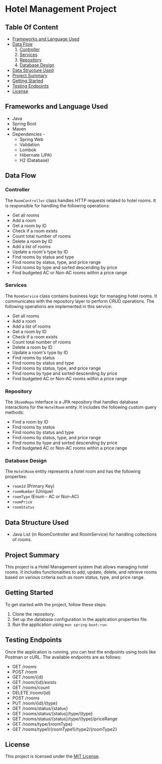 # Hotel Management Project

## Table Of Content
- [Frameworks and Language Used](#frameworks-and-language-used)
- [Data Flow](#data-flow)
  1. [Controller](#controller)
  2. [Services](#services)
  3. [Repository](#repository)
  4. [Database Design](#database-design)
- [Data Structure Used](#data-structure-used)
- [Project Summary](#project-summary)
- [Getting Started](#getting-started)
- [Testing Endpoints](#testing-endpoints)
- [License](#license)

## Frameworks and Language Used
- Java
- Spring Boot
- Maven
- Dependencies -
  - Spring Web
  - Validation
  - Lombok
  - Hibernate (JPA)
  - H2 (Database)

## Data Flow

### Controller
The `RoomController` class handles HTTP requests related to hotel rooms. It is responsible for handling the following operations:
- Get all rooms
- Add a room
- Get a room by ID
- Check if a room exists
- Count total number of rooms
- Delete a room by ID
- Add a list of rooms
- Update a room's type by ID
- Find rooms by status and type
- Find rooms by status, type, and price range
- Find rooms by type and sorted descending by price
- Find budgeted AC or Non-AC rooms within a price range

### Services
The `RoomService` class contains business logic for managing hotel rooms. It communicates with the repository layer to perform CRUD operations. The following operations are implemented in this service:
- Get all rooms
- Add a room
- Add a list of rooms
- Get a room by ID
- Check if a room exists
- Count total number of rooms
- Delete a room by ID
- Update a room's type by ID
- Find rooms by status
- Find rooms by status and type
- Find rooms by status, type, and price range
- Find rooms by type and sorted descending by price
- Find budgeted AC or Non-AC rooms within a price range

### Repository
The `IRoomRepo` interface is a JPA repository that handles database interactions for the `HotelRoom` entity. It includes the following custom query methods:
- Find a room by ID
- Find rooms by status
- Find rooms by status and type
- Find rooms by status, type, and price range
- Find rooms by type and sorted descending by price
- Find budgeted AC or Non-AC rooms within a price range

### Database Design
The `HotelRoom` entity represents a hotel room and has the following properties:
- `roomId` (Primary Key)
- `roomNumber` (Unique)
- `roomType` (Enum - AC or Non-AC)
- `roomPrice`
- `roomStatus`

## Data Structure Used
- Java List (in RoomController and RoomService) for handling collections of rooms.

## Project Summary
This project is a Hotel Management system that allows managing hotel rooms. It includes functionalities to add, update, delete, and retrieve rooms based on various criteria such as room status, type, and price range.

## Getting Started
To get started with the project, follow these steps:
1. Clone the repository.
2. Set up the database configuration in the application.properties file.
3. Run the application using `mvn spring-boot:run`.

## Testing Endpoints
Once the application is running, you can test the endpoints using tools like Postman or cURL. The available endpoints are as follows:
- GET /rooms
- POST /room
- GET /room/{id}
- GET /room/{id}/exists
- GET /rooms/count
- DELETE /room/{id}
- POST /rooms
- PUT /room/{id}/{type}
- GET /rooms/status/{status}
- GET /rooms/status/{status}/type/{type}
- GET /rooms/status/{status}/type/{type}/priceRange
- GET /rooms/type/{roomType}
- GET /rooms/type1/{roomType1}/type2/{roomType2}

## License
This project is licensed under the [MIT License](LICENSE).

